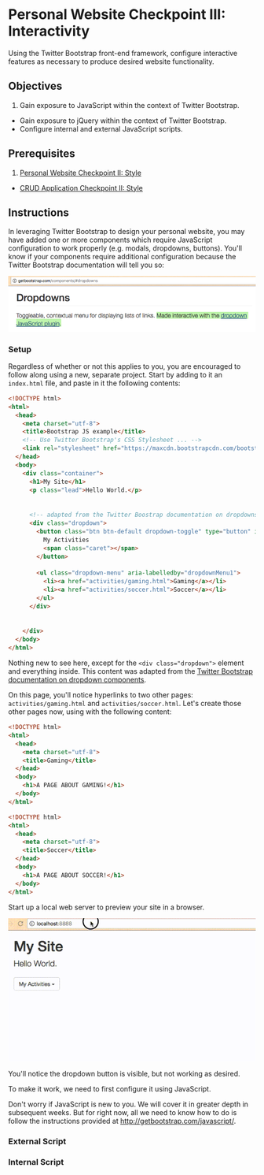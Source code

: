 # Personal Website Checkpoint III: Interactivity

Using the Twitter Bootstrap front-end framework, configure interactive features as necessary to produce desired website functionality.

## Objectives

  1. Gain exposure to JavaScript within the context of Twitter Bootstrap.
  * Gain exposure to jQuery within the context of Twitter Bootstrap.
  * Configure internal and external JavaScript scripts.

## Prerequisites

  1. [Personal Website Checkpoint II: Style](projects/personal-website/checkpoints/style/checkpoint.md)
  * [CRUD Application Checkpoint II: Style](projects/crud-application/checkpoints/style/checkpoint.md)

## Instructions

In leveraging Twitter Bootstrap to design your personal website, you may have added one or more components which require JavaScript configuration to work properly (e.g. modals, dropdowns, buttons). You'll know if your components require additional configuration because the Twitter Bootstrap documentation will tell you so:

![a screenshot depicting Twitter Bootstrap documentation that says dropdowns can be made interactive with the corresponding javascript plugin, and provides a link to documentation for that plugin](heads-up.png)

### Setup

Regardless of whether or not this applies to you, you are encouraged to follow along using a new, separate project. Start by adding to it an `index.html` file, and paste in it the following contents:

```` html
<!DOCTYPE html>
<html>
  <head>
    <meta charset="utf-8">
    <title>Bootstrap JS example</title>
    <!-- Use Twitter Bootstrap's CSS Stylesheet ... -->
    <link rel="stylesheet" href="https://maxcdn.bootstrapcdn.com/bootstrap/3.3.7/css/bootstrap.min.css" integrity="sha384-BVYiiSIFeK1dGmJRAkycuHAHRg32OmUcww7on3RYdg4Va+PmSTsz/K68vbdEjh4u" crossorigin="anonymous">
  </head>
  <body>
    <div class="container">
      <h1>My Site</h1>
      <p class="lead">Hello World.</p>


      <!-- adapted from the Twitter Boostrap documentation on dropdowns ... -->
      <div class="dropdown">
        <button class="btn btn-default dropdown-toggle" type="button" id="dropdownMenu1" data-toggle="dropdown" aria-haspopup="true" aria-expanded="true">
          My Activities
          <span class="caret"></span>
        </button>

        <ul class="dropdown-menu" aria-labelledby="dropdownMenu1">
          <li><a href="activities/gaming.html">Gaming</a></li>
          <li><a href="activities/soccer.html">Soccer</a></li>
        </ul>
      </div>


    </div>
  </body>
</html>
````

Nothing new to see here, except for the `<div class="dropdown">` element and everything inside. This content was adapted from the [Twitter Bootstrap documentation on dropdown components](http://getbootstrap.com/components/#dropdowns).

On this page, you'll notice hyperlinks to two other pages: `activities/gaming.html` and `activities/soccer.html`. Let's create those other pages now, using with the following content:

```` html
<!DOCTYPE html>
<html>
  <head>
    <meta charset="utf-8">
    <title>Gaming</title>
  </head>
  <body>
    <h1>A PAGE ABOUT GAMING!</h1>
  </body>
</html>
````

```` html
<!DOCTYPE html>
<html>
  <head>
    <meta charset="utf-8">
    <title>Soccer</title>
  </head>
  <body>
    <h1>A PAGE ABOUT SOCCER!</h1>
  </body>
</html>
````

Start up a local web server to preview your site in a browser.

![an animated gif demonstrating this site's functionality at this stage in the development process. all pages are viewable by visiting their respective URLs, but the home page links to the activity pages are not visible, and nothing happens when the dropdown button is clicked.](step-1.gif)

You'll notice the dropdown button is visible, but not working as desired.

To make it work, we need to first configure it using JavaScript.

Don't worry if JavaScript is new to you. We will cover it in greater depth in subsequent weeks. But for right now, all we need to know how to do is follow the instructions provided at http://getbootstrap.com/javascript/.

### External Script

### Internal Script
